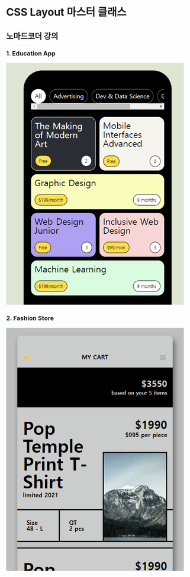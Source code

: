 # CSS Layout 마스터 클래스

## 노마드코더 강의

### 1. Education App

![alt text](image.png)

### 2. Fashion Store

![alt text](image-1.png)
